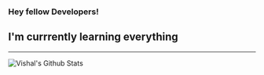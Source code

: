 ### Hey fellow Developers!

## I'm currrently learning everything


---

<img align="left" alt="Vishal's Github Stats" src="https://github-readme-stats.vercel.app/api?username=vishal181&show_icons=true&hide_border=true" />
